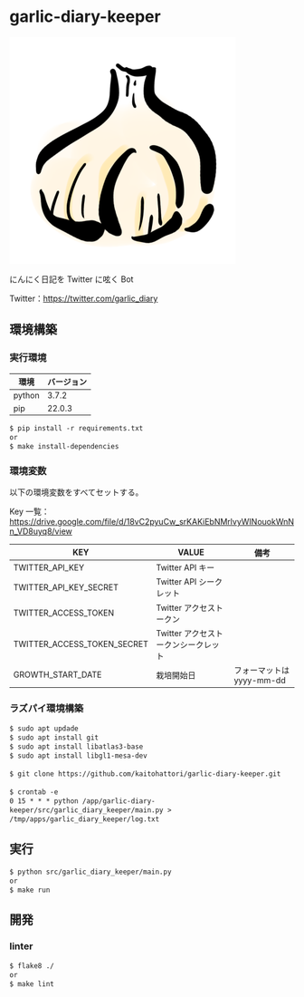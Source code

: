 # garlic-diary-keeper

![Icon](image/icon.png)

にんにく日記を Twitter に呟く Bot

Twitter：https://twitter.com/garlic_diary

## 環境構築

### 実行環境

|環境|バージョン|
|---|---|
|python|3.7.2|
|pip|22.0.3|

```
$ pip install -r requirements.txt
or
$ make install-dependencies
```

### 環境変数

以下の環境変数をすべてセットする。

Key 一覧：https://drive.google.com/file/d/18vC2pyuCw_srKAKiEbNMrlvyWINouokWnNn_VD8uyq8/view

|KEY|VALUE|備考|
|---|---|---|
|TWITTER_API_KEY| Twitter API キー ||
|TWITTER_API_KEY_SECRET| Twitter API シークレット||
|TWITTER_ACCESS_TOKEN| Twitter アクセストークン ||
|TWITTER_ACCESS_TOKEN_SECRET| Twitter アクセストークンシークレット ||
|GROWTH_START_DATE| 栽培開始日 | フォーマットは yyyy-mm-dd |


### ラズパイ環境構築

```
$ sudo apt updade
$ sudo apt install git
$ sudo apt install libatlas3-base
$ sudo apt install libgl1-mesa-dev

$ git clone https://github.com/kaitohattori/garlic-diary-keeper.git

$ crontab -e
0 15 * * * python /app/garlic-diary-keeper/src/garlic_diary_keeper/main.py > /tmp/apps/garlic_diary_keeper/log.txt
```

## 実行

```
$ python src/garlic_diary_keeper/main.py
or
$ make run
```

## 開発

### linter

```
$ flake8 ./
or
$ make lint
```
